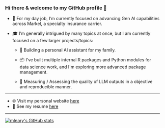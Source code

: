 ### Hi there & welcome to my GitHub profile 👋


- :briefcase: For my day job, I’m currently focused on advancing Gen AI capabilities across Markel, a specialty insurance carrier.


- :mortar_board: I’m generally intrigued by many topics at once, but I am currently focused on a few larger projects/topics:
  
  - :rocket: Building a personal AI assistant for my family.
    
  - :package: I've built multiple internal R packages and Python modules for data science work, and I'm exploring more advanced package management.
    
  - :triangular_ruler: Measuring / Assessing the quality of LLM outputs in a objective and reproducible manner.

-------

- :globe_with_meridians: Visit my personal website [here](https://www.mattleary.com)
- :memo: See my resume [here](https://mleary.github.io/resume/)


------

[![mleary's GitHub stats](https://github-readme-stats.vercel.app/api?username=mleary)](https://github.com/mleary/github-readme-stats)


<!--
- 🔭 I’m currently working on ...
- 🌱 I’m currently learning ...
- 👯 I’m looking to collaborate on ...
- 🤔 I’m looking for help with ...
- 💬 Ask me about ...
- 📫 How to reach me: ...
- 😄 Pronouns: ...
- ⚡ Fun fact: ...
-->
